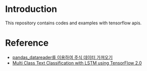 Introduction  
============  

This repository contains codes and examples with tensorflow apis.  

Reference  
=========  

- [pandas_datareader를 이용하여 주식 데이터 가져오기](https://wendys.tistory.com/174)  
- [Multi Class Text Classification with LSTM using TensorFlow 2.0](https://towardsdatascience.com/multi-class-text-classification-with-lstm-using-tensorflow-2-0-d88627c10a35)  